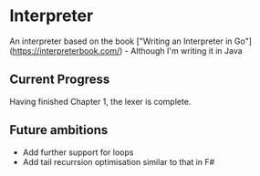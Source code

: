 # Interpreter
An interpreter based on the book ["Writing an Interpreter in Go"] (https://interpreterbook.com/) - Although I'm writing it in Java

## Current Progress
Having finished Chapter 1, the lexer is complete.

## Future ambitions
 - Add further support for loops
 - Add tail recurrsion optimisation similar to that in F#